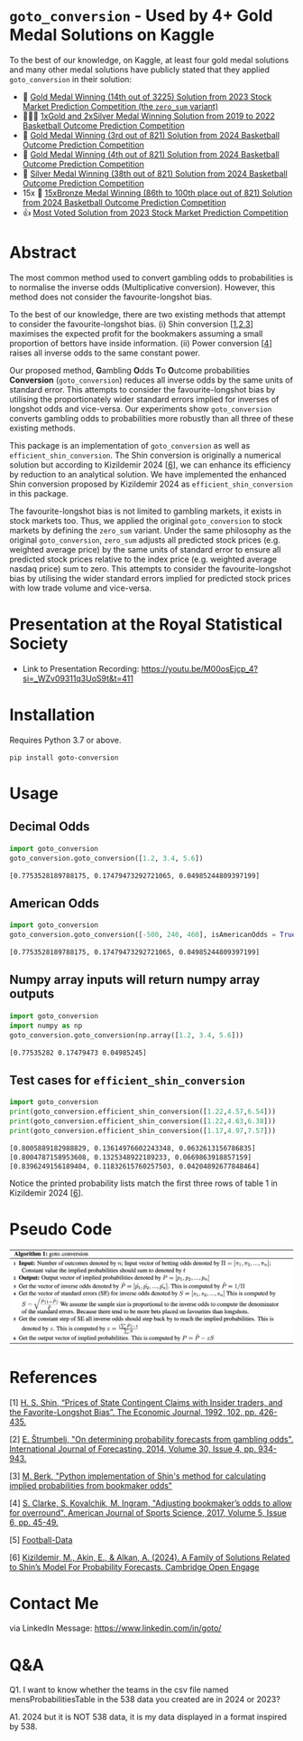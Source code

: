 # `goto_conversion` - Used by 4+ Gold Medal Solutions on Kaggle

To the best of our knowledge, on Kaggle, at least four gold medal solutions and many other medal solutions have publicly stated that they applied `goto_conversion` in their solution:
- :1st_place_medal: [Gold Medal Winning (14th out of 3225) Solution from 2023 Stock Market Prediction Competition (the `zero_sum` variant)](https://www.kaggle.com/competitions/optiver-trading-at-the-close/discussion/462653)
- :1st_place_medal::2nd_place_medal::2nd_place_medal: [1xGold and 2xSilver Medal Winning Solution from 2019 to 2022 Basketball Outcome Prediction Competition](https://www.kaggle.com/code/kaito510/1xgold-2xsilvers-key-ingredient)
- :1st_place_medal: [Gold Medal Winning (3rd out of 821) Solution from 2024 Basketball Outcome Prediction Competition](https://www.kaggle.com/competitions/march-machine-learning-mania-2024/discussion/495101)
- :1st_place_medal: [Gold Medal Winning (4th out of 821) Solution from 2024 Basketball Outcome Prediction Competition](https://www.kaggle.com/competitions/march-machine-learning-mania-2024/discussion/494407)
- :2nd_place_medal: [Silver Medal Winning (38th out of 821) Solution from 2024 Basketball Outcome Prediction Competition](https://www.kaggle.com/competitions/march-machine-learning-mania-2024/discussion/485888#2740879)
- 15x :3rd_place_medal: [15xBronze Medal Winning (86th to 100th place out of 821) Solution from 2024 Basketball Outcome Prediction Competition](https://www.kaggle.com/code/kaito510/updated-1xgold-2xsilvers-key-ingredient)
- :+1: [Most Voted Solution from 2023 Stock Market Prediction Competition](https://www.kaggle.com/code/ravi20076/optiver-baseline-models?scriptVersionId=152991375)

# Abstract

The most common method used to convert gambling odds to probabilities is to normalise the inverse odds (Multiplicative conversion). However, this method does not consider the favourite-longshot bias. 

To the best of our knowledge, there are two existing methods that attempt to consider the favourite-longshot bias. (i) Shin conversion [[1](#1),[2](#2),[3](#3)] maximises the expected profit for the bookmakers assuming a small proportion of bettors have inside information. (ii) Power conversion [[4](#4)] raises all inverse odds to the same constant power.

Our proposed method, **G**ambling **O**dds **T**o **O**utcome probabilities **Conversion** (`goto_conversion`) reduces all inverse odds by the same units of standard error. This attempts to consider the favourite-longshot bias by utilising the proportionately wider standard errors implied for inverses of longshot odds and vice-versa. Our experiments show `goto_conversion` converts gambling odds to probabilities more robustly than all three of these existing methods.

This package is an implementation of `goto_conversion` as well as `efficient_shin_conversion`. The Shin conversion is originally a numerical solution but according to Kizildemir 2024 [[6](#6)], we can enhance its efficiency by reduction to an analytical solution. We have implemented the enhanced Shin conversion proposed by Kizildemir 2024 as `efficient_shin_conversion` in this package.

The favourite-longshot bias is not limited to gambling markets, it exists in stock markets too. Thus, we applied the original `goto_conversion` to stock markets by defining the `zero_sum` variant. Under the same philosophy as the original `goto_conversion`, `zero_sum` adjusts all predicted stock prices (e.g. weighted average price) by the same units of standard error to ensure all predicted stock prices relative to the index price (e.g. weighted average nasdaq price) sum to zero. This attempts to consider the favourite-longshot bias by utilising the wider standard errors implied for predicted stock prices with low trade volume and vice-versa.

# Presentation at the Royal Statistical Society

- Link to Presentation Recording: https://youtu.be/M00osEjcp_4?si=_WZv09311q3UoS9t&t=411

# Installation

Requires Python 3.7 or above.

```
pip install goto-conversion
```

# Usage

## Decimal Odds

```python
import goto_conversion
goto_conversion.goto_conversion([1.2, 3.4, 5.6])
```

```
[0.7753528189788175, 0.17479473292721065, 0.04985244809397199]
```

## American Odds

```python
import goto_conversion
goto_conversion.goto_conversion([-500, 240, 460], isAmericanOdds = True)
```

```
[0.7753528189788175, 0.17479473292721065, 0.04985244809397199]
```

## Numpy array inputs will return numpy array outputs

```python
import goto_conversion
import numpy as np
goto_conversion.goto_conversion(np.array([1.2, 3.4, 5.6]))
```

```
[0.77535282 0.17479473 0.04985245]
```

## Test cases for `efficient_shin_conversion`

```python
import goto_conversion
print(goto_conversion.efficient_shin_conversion([1.22,4.57,6.54]))
print(goto_conversion.efficient_shin_conversion([1.22,4.63,6.38]))
print(goto_conversion.efficient_shin_conversion([1.17,4.97,7.57]))
```

```
[0.8005889182988829, 0.13614976602243348, 0.0632613156786835]
[0.8004787158953608, 0.1325348922189233, 0.0669863918857159]
[0.8396249156189404, 0.11832615760257503, 0.04204892677848464]
```

Notice the printed probability lists match the first three rows of table 1 in Kizildemir 2024 [[6](#6)].

# Pseudo Code

![alt text](https://github.com/gotoConversion/goto_conversion/blob/main/PseudoCode.png?raw=true)

# References

<a id="1">[1]</a> 
[H. S. Shin, “Prices of State Contingent Claims with Insider
traders, and the Favorite-Longshot Bias”. The Economic
Journal, 1992, 102, pp. 426-435.](https://doi.org/10.2307/2234526)

<a id="2">[2]</a>
[E. Štrumbelj, "On determining probability forecasts from gambling odds".
International Journal of Forecasting, 2014, Volume 30, Issue 4,
pp. 934-943.](https://doi.org/10.1016/j.ijforecast.2014.02.008)

<a id="3">[3]</a>
[M. Berk, "Python implementation of Shin's method for calculating implied probabilities from bookmaker odds"](https://github.com/mberk/shin)

<a id="4">[4]</a>
[S. Clarke, S. Kovalchik, M. Ingram, "Adjusting bookmaker’s odds to allow for
overround". American Journal of Sports Science, 2017, Volume 5, Issue 6,
pp. 45-49.](https://doi.org/10.11648/j.ajss.20170506.12)

<a id="5">[5]</a>
[Football-Data](https://www.football-data.co.uk/)

<a id="6">[6]</a>
[Kizildemir, M., Akin, E., & Alkan, A. (2024). A Family of Solutions Related to Shin’s Model For Probability Forecasts. Cambridge Open Engage](https://doi.org/10.33774/coe-2024-dwb6t)

# Contact Me

via LinkedIn Message: https://www.linkedin.com/in/goto/

# Q&A

Q1. I want to know whether the teams in the csv file named mensProbabilitiesTable in the 538 data you created are in 2024 or 2023?

A1. 2024 but it is NOT 538 data, it is my data displayed in a format inspired by 538.
